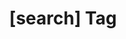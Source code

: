 ---
article_id: 0
description: List of articles under [search] tag.
image: http://huntingbears.com.ve/static/img/site/mstile-310x310.png
layout: tag
slug: search
title: '[search] Tag'
---